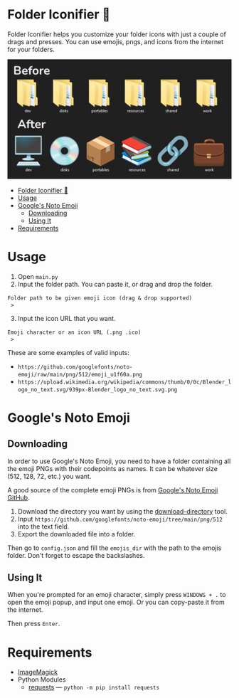 # Folder Iconifier 🎨

Folder Iconifier helps you customize your folder icons with just a couple of drags and presses. You can use emojis, pngs, and icons from the internet for your folders.

![Before and after of the folders' icons](docs/assets/images/before-after.png)

- [Folder Iconifier 🎨](#folder-iconifier-)
- [Usage](#usage)
- [Google's Noto Emoji](#googles-noto-emoji)
  - [Downloading](#downloading)
  - [Using It](#using-it)
- [Requirements](#requirements)

# Usage

1. Open `main.py`
2. Input the folder path. You can paste it, or drag and drop the folder.

```console
Folder path to be given emoji icon (drag & drop supported)
 >
```

3. Input the icon URL that you want.

```console
Emoji character or an icon URL (.png .ico)
 >
```

These are some examples of valid inputs:

- `https://github.com/googlefonts/noto-emoji/raw/main/png/512/emoji_u1f60a.png`
- `https://upload.wikimedia.org/wikipedia/commons/thumb/0/0c/Blender_logo_no_text.svg/939px-Blender_logo_no_text.svg.png`

# Google's Noto Emoji

## Downloading

In order to use Google's Noto Emoji, you need to have a folder containing all the emoji PNGs with their codepoints as names. It can be whatever size (512, 128, 72, etc.) you want.

A good source of the complete emoji PNGs is from [Google's Noto Emoji GitHub](https://github.com/googlefonts/noto-emoji).

1. Download the directory you want by using the [download-directory](https://download-directory.github.io/) tool.
2. Input `https://github.com/googlefonts/noto-emoji/tree/main/png/512` into the text field.
3. Export the downloaded file into a folder.

Then go to `config.json` and fill the `emojis_dir` with the path to the emojis folder. Don't forget to escape the backslashes.

## Using It

When you're prompted for an emoji character, simply press `WINDOWS + .` to open the emoji popup, and input one emoji. Or you can copy-paste it from the internet.

Then press `Enter`.

# Requirements

- [ImageMagick](https://imagemagick.org/script/download.php)
- Python Modules
  - [requests](https://pypi.org/project/requests/) — `python -m pip install requests`
